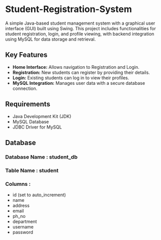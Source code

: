 # Student-Registration-System
A simple Java-based student management system with a graphical user interface (GUI) built using Swing. This project includes functionalities for student registration, login, and profile viewing, with backend integration using MySQL for data storage and retrieval.

## Key Features
- **Home Interface:** Allows navigation to Registration and Login.
- **Registration:** New students can register by providing their details.
- **Login:** Existing students can log in to view their profiles.
- **MySQL Integration:** Manages user data with a secure database connection.

## Requirements
- Java Development Kit (JDK)
- MySQL Database
- JDBC Driver for MySQL

## Database
### Database Name : student_db
### Table Name : student
### Columns : 
- id (set to auto_increment)
- name
- address
- email
- ph_no
- department
- username
- password
